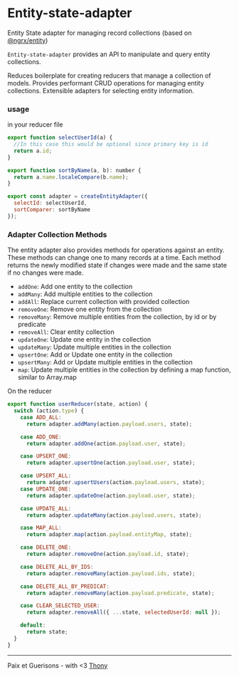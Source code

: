 # Entity-state-adapter

Entity State adapter for managing record collections (based on [@ngrx/entity](https://github.com/ngrx/platform))

`Entity-state-adapter` provides an API to manipulate and query entity collections.

Reduces boilerplate for creating reducers that manage a collection of models.
Provides performant CRUD operations for managing entity collections.
Extensible adapters for selecting entity information.

### usage

in your reducer file

```javascript
export function selectUserId(a) {
  //In this case this would be optional since primary key is id
  return a.id;
}

export function sortByName(a, b): number {
  return a.name.localeCompare(b.name);
}

export const adapter = createEntityAdapter({
  selectId: selectUserId,
  sortComparer: sortByName
});
```

### Adapter Collection Methods

The entity adapter also provides methods for operations against an entity. These methods can change one to many records at a time. Each method returns the newly modified state if changes were made and the same state if no changes were made.

- `addOne`: Add one entity to the collection
- `addMany`: Add multiple entities to the collection
- `addAll`: Replace current collection with provided collection
- `removeOne`: Remove one entity from the collection
- `removeMany`: Remove multiple entities from the collection, by id or by predicate
- `removeAll`: Clear entity collection
- `updateOne`: Update one entity in the collection
- `updateMany`: Update multiple entities in the collection
- `upsertOne`: Add or Update one entity in the collection
- `upsertMany`: Add or Update multiple entities in the collection
- `map`: Update multiple entities in the collection by defining a map function, similar to Array.map

On the reducer

```javascript
export function userReducer(state, action) {
  switch (action.type) {
    case ADD_ALL:
      return adapter.addMany(action.payload.users, state);

    case ADD_ONE:
      return adapter.addOne(action.payload.user, state);

    case UPSERT_ONE:
      return adapter.upsertOne(action.payload.user, state);

    case UPSERT_ALL:
      return adapter.upsertUsers(action.payload.users, state);
    case UPDATE_ONE:
      return adapter.updateOne(action.payload.user, state);

    case UPDATE_ALL:
      return adapter.updateMany(action.payload.users, state);

    case MAP_ALL:
      return adapter.map(action.payload.entityMap, state);

    case DELETE_ONE:
      return adapter.removeOne(action.payload.id, state);

    case DELETE_ALL_BY_IDS:
      return adapter.removeMany(action.payload.ids, state);

    case DELETE_ALL_BY_PREDICAT:
      return adapter.removeMany(action.payload.predicate, state);

    case CLEAR_SELECTED_USER:
      return adapter.removeAll({ ...state, selectedUserId: null });

    default:
      return state;
  }
}
```

---

Paix et Guerisons - with <3 [Thony](https://github.com/thonymg)
